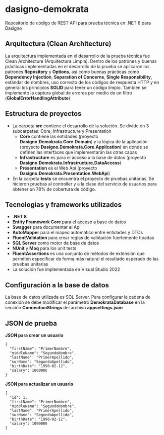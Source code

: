 # dasigno-demokrata

Repositorio de código de REST API para prueba técnica en .NET 8 para Dasigno

## Arquitectura (Clean Architecture)

La arquitectura implementada en el desarrollo de la prueba técnica fue Clean Architecture (Arquitectura Limpia). Dentro de los patrones y buenas prácticas implementadas en el desarrollo de la prueba se aplicaron los patrones **Repository** y **Options**, así como buenas prácticas como **Dependency Injection**, **Separation of Concerns**, **Single Responsibility**, estándar de nombres, uso correcto de los códigos de respuesta HTTP y en general los principios **SOLID** para tener un código limpio. También se implementó la captura global de errores por medio de un filtro (**GlobalErrorHandlingAttribute**)

## Estructura de proyectos

- La carpeta **src** contiene el desarrollo de la solución. Se divide en 3 subcarpetas: Core, Infrastructure y Presentation
  - **Core** contiene las entidades (proyecto **Dasigno.Demokrata.Core.Domain**) y la lógica de la aplicación (proyecto **Dasigno.Demokrata.Core.Application**) en donde se definen las interfaces que implementarán las otras capas
  - **Infrastructure** es para el acceso a la base de datos (proyecto **Dasigno.Demokrata.Infrastructure.DataAccess**)
  - **Presentation** es el Web Api (proyecto **Dasigno.Demokrata.Presentation.WebApi**)
- En la carpeta **tests** se encuentra el proyecto de pruebas unitarias. Se hicieron pruebas al controller y a la clase del servicio de usuarios para obtener un 78% de cobertura de código.

## Tecnologias y frameworks utilizados

- **.NET 8**
- **Entity Framework Core** para el acceso a base de datos
- **Swagger** para documentar el Api
- **AutoMapper** para el mapeo automático entre entidades y DTOs
- **FluentValidation** para crear reglas de validación fuertemente tipadas
- **SQL Server** como motor de base de datos
- **NUnit** y **Moq** para los unit tests
- **FluentAssertions** es una conjunto de métodos de extensión que permiten especificar de forma más natural el resultado esperado de las pruebas unitarias
- La solución fue implementada en Visual Studio 2022

## Configuración a la base de datos

La base de datos utilizada es SQL Server. Para configurar la cadena de conexión se debe modificar el parámetro **DemokrataDatabase** en la sección **ConnectionStrings** del archivo **appsettings.json**

## JSON de prueba

**JSON para crear un usuario**

```
{
  "firstName": "PrimerNombre",
  "middleName": "SegundoNombre",
  "lastName": "PrimerApellido",
  "surName": "SegundoApellido",
  "birthDate": "1990-02-12",
  "salary": 1000000
}
```

**JSON para actualizar un usuario**

```
{
  "id": 1,
  "firstName": "PrimerNombre",
  "middleName": "SegundoNombre",
  "lastName": "PrimerApellido",
  "surName": "SegundoApellido",
  "birthDate": "1990-02-12",
  "salary": 1000000
}
```
